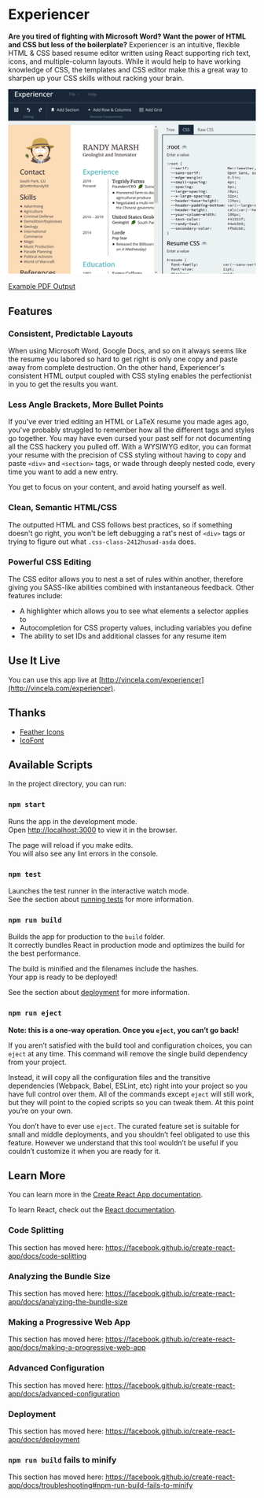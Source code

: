 # Experiencer

**Are you tired of fighting with Microsoft Word? Want the power of HTML and CSS but less of the boilerplate?** Experiencer is an intuitive, flexible HTML & CSS based resume editor written using React supporting rich text, icons, and multiple-column layouts. While it would help to have working knowledge of CSS, the templates and CSS editor make this a great way to sharpen up your CSS skills without racking your brain.

![Experiencer Screenshot](Experiencer-Screenshot.png)

[Example PDF Output](https://github.com/vincentlaucsb/experiencer/blob/master/Example%20PDF.pdf)

## Features
### Consistent, Predictable Layouts

When using Microsoft Word, Google Docs, and so on it always seems like the resume you labored so hard to get right is only one copy and paste away from complete destruction. On the other hand, Experiencer's consistent HTML output coupled with CSS styling enables the perfectionist in you to get the results you want.

### Less Angle Brackets, More Bullet Points

If you've ever tried editing an HTML or LaTeX resume you made ages ago, you've probably struggled to remember how all the different tags and styles go together. You may have even cursed your past self for not documenting all the CSS hackery you pulled off. With a WYSIWYG editor, you can format your resume with the precision of CSS styling without having to 
copy and paste `<div>` and `<section>` tags, or wade through deeply nested code, every time you want to add a new entry.

You get to focus on your content, and avoid hating yourself as well.

### Clean, Semantic HTML/CSS
The outputted HTML and CSS follows best practices, so if something doesn't go right, you won't be left debugging
a rat's nest of `<div>` tags or trying to figure out what `.css-class-2412husad-asda` does.

### Powerful CSS Editing
The CSS editor allows you to nest a set of rules within another, therefore giving you SASS-like abilities combined with instantaneous feedback. Other features include:
 * A highlighter which allows you to see what elements a selector applies to
 * Autocompletion for CSS property values, including variables you define
 * The ability to set IDs and additional classes for any resume item

## Use It Live

You can use this app live at [http://vincela.com/experiencer](http://vincela.com/experiencer).

## Thanks
 * [Feather Icons](https://feathericons.com/)
 * [IcoFont](https://icofont.com/)

## Available Scripts

In the project directory, you can run:

### `npm start`

Runs the app in the development mode.<br />
Open [http://localhost:3000](http://localhost:3000) to view it in the browser.

The page will reload if you make edits.<br />
You will also see any lint errors in the console.

### `npm test`

Launches the test runner in the interactive watch mode.<br />
See the section about [running tests](https://facebook.github.io/create-react-app/docs/running-tests) for more information.

### `npm run build`

Builds the app for production to the `build` folder.<br />
It correctly bundles React in production mode and optimizes the build for the best performance.

The build is minified and the filenames include the hashes.<br />
Your app is ready to be deployed!

See the section about [deployment](https://facebook.github.io/create-react-app/docs/deployment) for more information.

### `npm run eject`

**Note: this is a one-way operation. Once you `eject`, you can’t go back!**

If you aren’t satisfied with the build tool and configuration choices, you can `eject` at any time. This command will remove the single build dependency from your project.

Instead, it will copy all the configuration files and the transitive dependencies (Webpack, Babel, ESLint, etc) right into your project so you have full control over them. All of the commands except `eject` will still work, but they will point to the copied scripts so you can tweak them. At this point you’re on your own.

You don’t have to ever use `eject`. The curated feature set is suitable for small and middle deployments, and you shouldn’t feel obligated to use this feature. However we understand that this tool wouldn’t be useful if you couldn’t customize it when you are ready for it.

## Learn More

You can learn more in the [Create React App documentation](https://facebook.github.io/create-react-app/docs/getting-started).

To learn React, check out the [React documentation](https://reactjs.org/).

### Code Splitting

This section has moved here: https://facebook.github.io/create-react-app/docs/code-splitting

### Analyzing the Bundle Size

This section has moved here: https://facebook.github.io/create-react-app/docs/analyzing-the-bundle-size

### Making a Progressive Web App

This section has moved here: https://facebook.github.io/create-react-app/docs/making-a-progressive-web-app

### Advanced Configuration

This section has moved here: https://facebook.github.io/create-react-app/docs/advanced-configuration

### Deployment

This section has moved here: https://facebook.github.io/create-react-app/docs/deployment

### `npm run build` fails to minify

This section has moved here: https://facebook.github.io/create-react-app/docs/troubleshooting#npm-run-build-fails-to-minify
